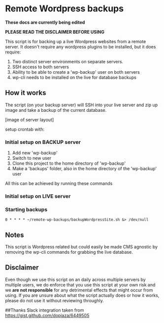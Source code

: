 # Remote Wordpress backups

**These docs are currently being edited**

**PLEASE READ THE DISCLAIMER BEFORE USING**

This script is for backing up a live Wordpress websites from a remote server. It doesn't require any wordpress plugins to be installed, but it does require:

1. Two distinct server environments on separate servers.
2. SSH access to both servers
3. Ability to be able to create a 'wp-backup' user on both servers
4. wp-cli needs to be installed on the live for database backups

## How it works

The script (on your backup server) will SSH into your live server and zip up image and take a backup of the current database.

[image of server layout]

setup crontab with:



### Initial setup on BACKUP server

1. Add new 'wp-backup'
1. Switch to new user
1. Clone this project to the home directory of 'wp-backup'
1. Make a 'backups' folder, also in the home directory of the 'wp-backup' user

All this can be achieved by running these commands

### Initial setup on LIVE server



### Starting backups

```
0 * * * * ~/remote-wp-backups/backupWordpressSite.sh &> /dev/null
```

## Notes
This script is Wordpress related but could easily be made CMS agnostic by removing the wp-cli commands for grabbing the live database.

## Disclaimer
Even though we use this script on an daily across multiple servers by multiple users, we do enforce that you use this script at your own risk and we **are not responsible** for any detrimental effects that might occur from using. If you are unsure about what the script actually does or how it works, please do not use it without reviewing throughly.

##Thanks
Slack integration taken from https://gist.github.com/dopiaza/6449505
